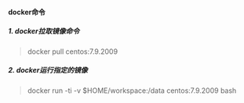 #### docker命令

##### 1. docker拉取镜像命令

> docker pull centos:7.9.2009

##### 2. docker运行指定的镜像

> docker run -ti -v $HOME/workspace:/data centos:7.9.2009 bash